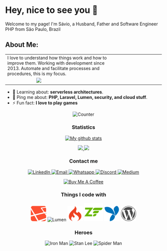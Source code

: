 # Hey, nice to see you 👋

Welcome to my page!
I'm Sávio, a Husband, Father and Software Engineer PHP from São Paulo, Brazil

## About Me:
<table>
<tr><td valign="middle" width="70%" style="display:block;border:0px">
	I love to understand how things work and how to improve them. Working with development since 2013.
	Automate and facilitate processes and procedures, this is my focus.
</td><td valign="middle" width="40%" align='center' style="display:block;border:0px">
	<img src="https://media.giphy.com/media/M9gbBd9nbDrOTu1Mqx/giphy.gif" width="40%">
</td></tr>
</table>  

<ul>
<li>🧐	Learning about: <strong>serverless architectures</strong>.</li>
<li>💬	Ping me about: <strong>PHP, Laravel, Lumen, security, and cloud stuff</strong>.</li>
<li>⚡	Fun fact: <strong>I love to play games</strong></li>
</ul>

<p align="center"><img alt="Counter" src="https://komarev.com/ghpvc/?username=saviorenato&color=green" /></p>

<h3 align="center">Statistics</h3>
<p align="center">
<a href="https://github.com/saviorenato">
	<img height="180em" src="https://github-readme-streak-stats.herokuapp.com?user=saviorenato&theme=vue-dark&hide_border=true&date_format=M%20j%5B%2C%20Y%5D" alt="My github stats" />
</a>
</p>
<p align="center">
<a href="https://github.com/saviorenato">
  	<img height="180em" src="https://github-readme-stats.vercel.app/api?username=saviorenato&show_icons=true&theme=nord&include_all_commits=true&count_private=true"/>
  	<img height="180em" src="https://github-readme-stats.vercel.app/api/top-langs/?username=saviorenato&layout=compact&langs_count=7&theme=nord"/>
 </a>
</p>

<h3 align="center">Contact me</h3>
<p align="center">
	<a href="https://www.linkedin.com/in/saviorenato/" target="_blank">
		<img alt="LinkedIn" src="https://img.shields.io/badge/LinkedIn-0077B5?style=for-the-badge&logo=linkedin&logoColor=white" />
	</a>
	<a href="mailto:saviorenato@gmail.com" target="_blank">
		<img alt="Email" src="https://img.shields.io/badge/Gmail-D14836?style=for-the-badge&logo=gmail&logoColor=white" />
	</a>
	<a href="https://web.whatsapp.com/send?phone=5519998806550" target="_blank">
		<img alt="Whatsapp" src="https://img.shields.io/badge/WhatsApp-25D366?style=for-the-badge&logo=whatsapp&logoColor=white" />
	</a>
	<a href="https://discord.gg/3We3reBt" target="_blank">
		<img alt="Discord" src="https://img.shields.io/badge/Discord-7289DA?style=for-the-badge&logo=discord&logoColor=white" />
	</a>
	<a href="https://medium.com/@saviorenato" target="_blank">
		<img alt="Medium" src="https://img.shields.io/badge/Medium-12100E?style=for-the-badge&logo=medium&logoColor=white"/>
	</a> 	
</p>
<p align="center">
	<a href="https://www.buymeacoffee.com/savio.renato" target="_blank">
		<img src="https://cdn.buymeacoffee.com/buttons/v2/default-red.png" alt="Buy Me A Coffee" width="150" >
	</a>
<p>
 
<h3 align="center">Things I code with</h3>
<p align="center">
	<img alt="Laravel" height="50" src="https://raw.githubusercontent.com/devicons/devicon/master/icons/laravel/laravel-plain.svg">
	<img alt="Lumen" height="50" src="https://cdn.cdnlogo.com/logos/l/41/lumen.svg">
   	<img alt="Codeigniter" height="50" src="https://raw.githubusercontent.com/devicons/devicon/master/icons/codeigniter/codeigniter-plain.svg">
   	<img alt="Zend" height="60" src="https://raw.githubusercontent.com/devicons/devicon/master/icons/zend/zend-plain.svg">
	<img alt="Yii" height="50" src="https://raw.githubusercontent.com/devicons/devicon/master/icons/yii/yii-plain.svg">
   	<img alt="Wordpress" height="50" src="https://raw.githubusercontent.com/devicons/devicon/master/icons/wordpress/wordpress-plain.svg">
</p>

<h3 align="center">Heroes</h3>
<p align="center">
	<img height="100" alt="Iron Man" src="https://cdn.iconscout.com/icon/premium/png-128-thumb/avatar-94-116460.png"/>
	<img height="110" alt="Stan Lee" src="https://cdn.iconscout.com/icon/premium/png-128-thumb/stan-lee-2024352-1703606.png"/>
	<img height="100" alt="Spider Man" src="https://cdn.iconscout.com/icon/premium/png-128-thumb/avatar-39-116397.png"/>
</p>

  ##
